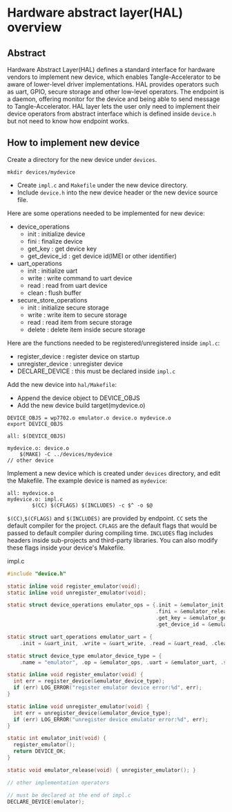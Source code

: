 # Hardware abstract layer(HAL) overview

## Abstract
Hardware Abstract Layer(HAL) defines a standard interface for hardware vendors to implement new device, which enables Tangle-Accelerator to be aware of lower-level driver implementations. HAL provides operators such as uart, GPIO, secure storage and other low-level operators. The endpoint is a daemon, offering monitor for the device and being able to send message to Tangle-Accelerator. HAL layer lets the user only need to implement their device operators from abstract interface which is defined inside `device.h` but not need to know how endpoint works.

## How to implement new device

Create a directory for the new device under `devices`.
```
mkdir devices/mydevice
```
* Create `impl.c` and `Makefile` under the new device directory.
* Include `device.h` into the new device header or the new device source file.

Here are some operations needed to be implemented for new device:
* device_operations
    * init : initialize device
    * fini : finalize device
    * get_key : get device key
    * get_device_id : get device id(IMEI or other identifier)
* uart_operations
    * init : initialize uart
    * write : write command to uart device
    * read : read from uart device
    * clean : flush buffer
* secure_store_operations
    * init : initialize secure storage
    * write : write item to secure storage
    * read : read item from secure storage
    * delete : delete item inside secure storage

Here are the functions needed to be registered/unregistered inside `impl.c`:
* register_device : register device on startup
* unregister_device : unregister device
* DECLARE_DEVICE : this must be declared inside `impl.c`

Add the new device into `hal/Makefile`:

* Append the device object to DEVICE_OBJS
* Add the new device build target(mydevice.o)
```
DEVICE_OBJS = wp7702.o emulator.o device.o mydevice.o
export DEVICE_OBJS

all: $(DEVICE_OBJS)

mydevice.o: device.o
    $(MAKE) -C ../devices/mydevice
// other device
```

Implement a new device which is created under `devices` directory, and edit the Makefile. The example device is named as `mydevice`:
```
all: mydevice.o
mydevice.o: impl.c
        $(CC) $(CFLAGS) $(INCLUDES) -c $^ -o $@
```
`$(CC)`,`$(CFLAGS)` and `$(INCLUDES)` are provided by endpoint. `CC` sets the default compiler for the project. `CFLAGS` are the default flags that would be passed to default compiler during compiling time. `INCLUDES` flag includes headers inside sub-projects and third-party libraries. You can also modify these flags inside your device's Makefile.

impl.c
```c
#include "device.h"

static inline void register_emulator(void);
static inline void unregister_emulator(void);

static struct device_operations emulator_ops = {.init = &emulator_init,
                                                .fini = &emulator_release,
                                                .get_key = &emulator_get_key,
                                                .get_device_id = &emulator_get_device_id};

static struct uart_operations emulator_uart = {
    .init = &uart_init, .write = &uart_write, .read = &uart_read, .clean = &uart_clean};

static struct device_type emulator_device_type = {
    .name = "emulator", .op = &emulator_ops, .uart = &emulator_uart, .sec_ops = &emulator_sec_ops};

static inline void register_emulator(void) {
  int err = register_device(&emulator_device_type);
  if (err) LOG_ERROR("register emulator device error:%d", err);
}

static inline void unregister_emulator(void) {
  int err = unregister_device(&emulator_device_type);
  if (err) LOG_ERROR("unregister device emulator error:%d", err);
}

static int emulator_init(void) {
  register_emulator();
  return DEVICE_OK;
}

static void emulator_release(void) { unregister_emulator(); }

// other implementation operators

// must be declared at the end of impl.c
DECLARE_DEVICE(emulator);
```
